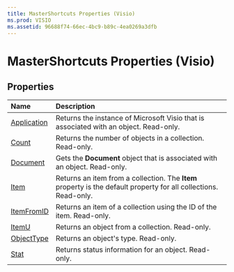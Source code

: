 ```yaml
---
title: MasterShortcuts Properties (Visio)
ms.prod: VISIO
ms.assetid: 96688f74-66ec-4bc9-b89c-4ea0269a3dfb
---
```



# MasterShortcuts Properties (Visio)

## Properties



|**Name**|**Description**|
|:-----|:-----|
|[Application](mastershortcuts-application-property-visio.md)|Returns the instance of Microsoft Visio that is associated with an object. Read-only.|
|[Count](mastershortcuts-count-property-visio.md)|Returns the number of objects in a collection. Read-only.|
|[Document](mastershortcuts-document-property-visio.md)|Gets the  **Document** object that is associated with an object. Read-only.|
|[Item](mastershortcuts-item-property-visio.md)|Returns an item from a collection. The  **Item** property is the default property for all collections. Read-only.|
|[ItemFromID](mastershortcuts-itemfromid-property-visio.md)|Returns an item of a collection using the ID of the item. Read-only.|
|[ItemU](mastershortcuts-itemu-property-visio.md)|Returns an object from a collection. Read-only.|
|[ObjectType](mastershortcuts-objecttype-property-visio.md)|Returns an object's type. Read-only.|
|[Stat](mastershortcuts-stat-property-visio.md)|Returns status information for an object. Read-only.|

